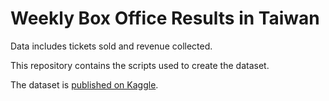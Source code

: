 # Weekly Box Office Results in Taiwan

Data includes tickets sold and revenue collected.

This repository contains the scripts used to create the dataset.

The dataset is [published on Kaggle](https://www.kaggle.com/ceshine/taiwanweeklyboxoffice).
